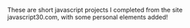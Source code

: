 These are short javascript projects I completed from the site javascript30.com, with some personal elements added!